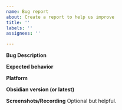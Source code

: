 ```yaml
---
name: Bug report
about: Create a report to help us improve
title: ''
labels: ''
assignees: ''

---
```


**Bug Description**

**Expected behavior**

**Platform**

**Obsidian version (or latest)**

**Screenshots/Recording**
Optional but helpful.
